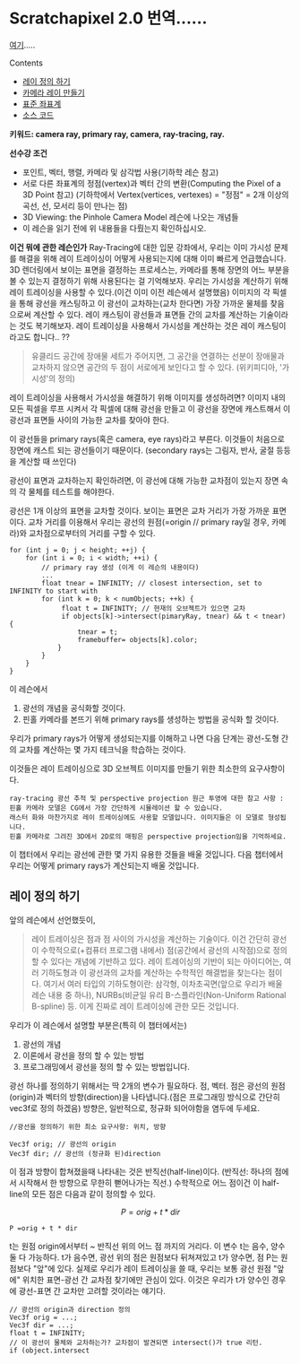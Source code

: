 
# Scratchapixel 2.0 번역......
[여기](https://www.scratchapixel.com/lessons/3d-basic-rendering/ray-tracing-generating-camera-rays/definition-ray).....

Contents
- [레이 정의 하기](#레이-정의-하기)
- [카메라 레이 만들기](카메라-레이-만들기)
- [표준 좌표계](표준좌표계)
- [소스 코드](소스코드)

**키워드: camera ray, primary ray, camera, ray-tracing, ray.**

**선수강 조건**
- 포인트, 벡터, 행렬, 카메라 및 삼각법 사용(기하학 레슨 참고) 
- 서로 다른 좌표계의 정점(vertex)과 벡터 간의 변환(Computing the Pixel of a 3D Point 참고)
(기하학에서 Vertex(vertices, vertexes) = "정점" = 2개 이상의 곡선, 선, 모서리 등이 만나는 점)
- 3D Viewing: the Pinhole Camera Model 레슨에 나오는 개념들
- 이 레슨을 읽기 전에 위 내용들을 다뤘는지 확인하십시오.

**이건 뭐에 관한 레슨인가**
Ray-Tracing에 대한 입문 강좌에서, 우리는 이미 가시성 문제를 해결을 위해 레이 트레이싱이 어떻게 사용되는지에 대해 이미 빠르게 언급했습니다.
3D 렌더링에서 보이는 표면을 결정하는 프로세스는, 카메라를 통해 장면의 어느 부분을 볼 수 있는지 결정하기 위해 사용된다는 걸 기억해보자.
우리는 가시성을 계산하기 위해 레이 트레이싱을 사용할 수 있다.(이건 이미 이전 레슨에서 설명했음)
이미지의 각 픽셀을 통해 광선을 캐스팅하고 이 광선이 교차하는(교차 한다면) 가장 가까운 물체를 찾음으로써 계산할 수 있다.
레이 캐스팅이 광선들과 표면들 간의 교차를 계산하는 기술이라는 것도 복기해보자.
레이 트레이싱을 사용해서 가시성을 계산하는 것은 레이 캐스팅이라고도 합니다.. ??

> 유클리드 공간에 장애물 세트가 주어지면, 그 공간을 연결하는 선분이 장애물과 교차하지 않으면 공간의 두 점이 서로에게 보인다고 할 수 있다.
> (위키피디아, '가시성'의 정의)

레이 트레이싱을 사용해서 가시성을 해결하기 위해 이미지를 생성하려면?
이미지 내의 모든 픽셀을 루프 시켜서
각 픽셀에 대해 광선을 만들고
이 광선을 장면에 캐스트해서
이 광선과 표면들 사이의 가능한 교차를 찾아야 한다.

이 광선들을 primary rays(혹은 camera, eye rays)라고 부른다.
이것들이 처음으로 장면에 캐스트 되는 광선들이기 때문이다.
(secondary rays는 그림자, 반사, 굴절 등등을 계산할 때 쓰인다)

광선이 표면과 교차하는지 확인하려면,
이 광선에 대해 가능한 교차점이 있는지
장면 속의 각 물체를 테스트를 해야한다.

광선은 1개 이상의 표면을 교차할 것이다. 보이는 표면은 교차 거리가 가장 가까운 표면이다.
교차 거리를 이용해서 우리는 광선의 원점(=origin // primary ray일 경우, 카메라)와 교차점으로부터의 거리를 구할 수 있다.

~~~
for (int j = 0; j < height; ++j) { 
    for (int i = 0; i < width; ++i) { 
        // primary ray 생성 (이게 이 레슨의 내용이다)
        ... 
        float tnear = INFINITY; // closest intersection, set to INFINITY to start with 
        for (int k = 0; k < numObjects; ++k) { 
             float t = INFINITY; // 현재의 오브젝트가 있으면 교차 
             if objects[k]->intersect(pimaryRay, tnear) && t < tnear) { 
                 tnear = t; 
                 framebuffer= objects[k].color; 
            } 
        } 
    } 
} 
~~~

이 레슨에서
1. 광선의 개념을 공식화할 것이다.
2. 핀홀 카메라를 본뜨기 위해 primary rays를 생성하는 방법을 공식화 할 것이다.

우리가 primary rays가 어떻게 생성되는지를 이해하고 나면
다음 단계는 광선-도형 간의 교차를 계산하는 몇 가지 테크닉을 학습하는 것이다.

이것들은 레이 트레이싱으로 3D 오브젝트 이미지를 만들기 위한 최소한의 요구사항이다.

~~~
ray-tracing 광선 추적 및 perspective projection 원근 투영에 대한 참고 사항 :
핀홀 카메라 모델은 CG에서 가장 간단하게 시뮬레이션 할 수 있습니다.
래스터 화와 마찬가지로 레이 트레이싱에도 사용할 모델입니다. 이미지들은 이 모델로 형성됩니다.
핀홀 카메라로 그려진 3D에서 2D로의 매핑은 perspective projection임을 기억하세요.
~~~
이 챕터에서 우리는 광선에 관한 몇 가지 유용한 것들을 배울 것입니다.
다음 챕터에서 우리는 어떻게 primary rays가 계산되는지 배울 것입니다.

## 레이 정의 하기

앞의 레슨에서 선언했듯이,
> 레이 트레이싱은 점과 점 사이의 가시성을 계산하는 기술이다.
> 이건 간단히 광선이 수학적으로(+컴퓨터 프로그램 내에서) 점(공간에서 광선의 시작점)으로 정의할 수 있다는 개념에 기반하고 있다.
> 레이 트레이싱의 기반이 되는 아이디어는, 여러 기하도형과 이 광선과의 교차를 계산하는 수학적인 해결법을 찾는다는 점이다.
> 여기서 여러 타입의 기하도형이란: 삼각형, 이차초곡면(앞으로 우리가 배울 레슨 내용 중 하나), NURBs(비균일 유리 B-스플라인(Non-Uniform Rational B-spline) 등.
> 이게 진짜로 레이 트레이싱에 관한 모든 것입니다.

우리가 이 레슨에서 설명할 부분은(특히 이 챕터에서는) 
1. 광선의 개념
2. 이론에서 광선을 정의 할 수 있는 방법
3. 프로그래밍에서 광선을 정의 할 수 있는 방법입니다.

광선 하나를 정의하기 위해서는 딱 2개의 변수가 필요하다. 점, 벡터.
점은 광선의 원점(origin)과 벡터의 방향(direction)을 나타냅니다.(점은 프로그래밍 방식으로 간단히 vec3f로 정의 하겠음)
방향은, 일반적으로, 정규화 되어야함을 염두에 두세요.

~~~
//광선을 정의하기 위한 최소 요구사항: 위치, 방향

Vec3f orig; // 광선의 origin
Vec3f dir; // 광선의 (정규화 된)direction
~~~

이 점과 방향이 합쳐졌을때 나타내는 것은 반직선(half-line)이다. (반직선: 하나의 점에서 시작해서 한 방향으로 무한히 뻗어나가는 직선.)
수학적으로 어느 점이건 이 half-line의 모든 점은 다음과 같이 정의할 수 있다.

$$P =orig + t * dir$$

~~~
P =orig + t * dir
~~~
t는 원점 origin에서부터 ~ 반직선 위의 어느 점 까지의 거리다.
이 변수 t는 음수, 양수 둘 다 가능하다.
t가 음수면, 광선 위의 점은 원점보다 뒤쳐져있고
t가 양수면, 점 P는 원점보다 "앞"에 있다. 
실제로 우리가 레이 트레이싱을 쓸 때, 우리는 보통 광선 원점 "앞에" 위치한 표면-광선 간 교차점 찾기에만 관심이 있다.
이것은 우리가 t가 양수인 경우에 광선-표면 간 교차만 고려할 것이라는 얘기다.

~~~
// 광선의 origin과 direction 정의
Vec3f orig = ...;
Vec3f dir = ...;
float t = INFINITY;
// 이 광선이 물체와 교차하는가? 교차점이 발견되면 intersect()가 true 리턴.
if (object.intersect
